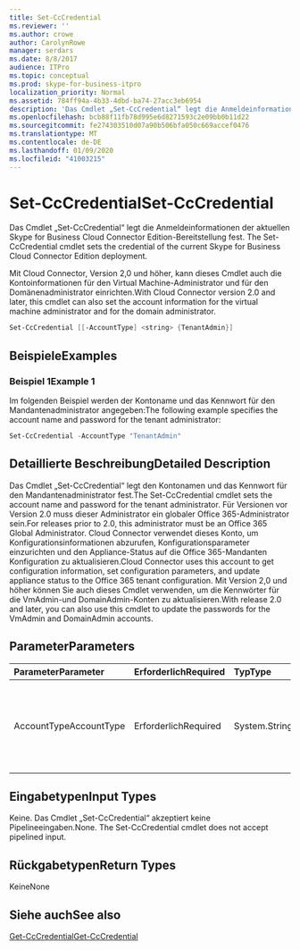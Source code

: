 ```yaml
---
title: Set-CcCredential
ms.reviewer: ''
ms.author: crowe
author: CarolynRowe
manager: serdars
ms.date: 8/8/2017
audience: ITPro
ms.topic: conceptual
ms.prod: skype-for-business-itpro
localization_priority: Normal
ms.assetid: 784ff94a-4b33-4dbd-ba74-27acc3eb6954
description: 'Das Cmdlet „Set-CcCredential“ legt die Anmeldeinformationen der aktuellen Skype for Business Cloud Connector Edition-Bereitstellung fest. '
ms.openlocfilehash: bcb88f11fb78d995e6d8271593c2e09bb0b11d22
ms.sourcegitcommit: fe274303510d07a90b506bfa050c669accef0476
ms.translationtype: MT
ms.contentlocale: de-DE
ms.lasthandoff: 01/09/2020
ms.locfileid: "41003215"
---
```

# <a name="set-cccredential"></a><span data-ttu-id="b2ea5-103">Set-CcCredential</span><span class="sxs-lookup"><span data-stu-id="b2ea5-103">Set-CcCredential</span></span>
 
<span data-ttu-id="b2ea5-104">Das Cmdlet „Set-CcCredential“ legt die Anmeldeinformationen der aktuellen Skype for Business Cloud Connector Edition-Bereitstellung fest. </span><span class="sxs-lookup"><span data-stu-id="b2ea5-104">The Set-CcCredential cmdlet sets the credential of the current Skype for Business Cloud Connector Edition deployment.</span></span> 
  
<span data-ttu-id="b2ea5-105">Mit Cloud Connector, Version 2,0 und höher, kann dieses Cmdlet auch die Kontoinformationen für den Virtual Machine-Administrator und für den Domänenadministrator einrichten.</span><span class="sxs-lookup"><span data-stu-id="b2ea5-105">With Cloud Connector version 2.0 and later, this cmdlet can also set the account information for the virtual machine administrator and for the domain administrator.</span></span>
  
```powershell
Set-CcCredential [[-AccountType] <string> {TenantAdmin}]
```

## <a name="examples"></a><span data-ttu-id="b2ea5-106">Beispiele</span><span class="sxs-lookup"><span data-stu-id="b2ea5-106">Examples</span></span>
<span data-ttu-id="b2ea5-107"><a name="Examples"> </a></span><span class="sxs-lookup"><span data-stu-id="b2ea5-107"></span></span>

### <a name="example-1"></a><span data-ttu-id="b2ea5-108">Beispiel 1</span><span class="sxs-lookup"><span data-stu-id="b2ea5-108">Example 1</span></span>

<span data-ttu-id="b2ea5-109">Im folgenden Beispiel werden der Kontoname und das Kennwort für den Mandantenadministrator angegeben:</span><span class="sxs-lookup"><span data-stu-id="b2ea5-109">The following example specifies the account name and password for the tenant administrator:</span></span>
  
```powershell
Set-CcCredential -AccountType "TenantAdmin"
```

## <a name="detailed-description"></a><span data-ttu-id="b2ea5-110">Detaillierte Beschreibung</span><span class="sxs-lookup"><span data-stu-id="b2ea5-110">Detailed Description</span></span>
<span data-ttu-id="b2ea5-111"><a name="DetailedDescription"> </a></span><span class="sxs-lookup"><span data-stu-id="b2ea5-111"></span></span>

<span data-ttu-id="b2ea5-112">Das Cmdlet „Set-CcCredential“ legt den Kontonamen und das Kennwort für den Mandantenadministrator fest.</span><span class="sxs-lookup"><span data-stu-id="b2ea5-112">The Set-CcCredential cmdlet sets the account name and password for the tenant administrator.</span></span> <span data-ttu-id="b2ea5-113">Für Versionen vor Version 2.0 muss dieser Administrator ein globaler Office 365-Administrator sein.</span><span class="sxs-lookup"><span data-stu-id="b2ea5-113">For releases prior to 2.0, this administrator must be an Office 365 Global Administrator.</span></span> <span data-ttu-id="b2ea5-114">Cloud Connector verwendet dieses Konto, um Konfigurationsinformationen abzurufen, Konfigurationsparameter einzurichten und den Appliance-Status auf die Office 365-Mandanten Konfiguration zu aktualisieren.</span><span class="sxs-lookup"><span data-stu-id="b2ea5-114">Cloud Connector uses this account to get configuration information, set configuration parameters, and update appliance status to the Office 365 tenant configuration.</span></span> <span data-ttu-id="b2ea5-115">Mit Version 2,0 und höher können Sie auch dieses Cmdlet verwenden, um die Kennwörter für die VmAdmin-und DomainAdmin-Konten zu aktualisieren.</span><span class="sxs-lookup"><span data-stu-id="b2ea5-115">With release 2.0 and later, you can also use this cmdlet to update the passwords for the VmAdmin and DomainAdmin accounts.</span></span>
  
## <a name="parameters"></a><span data-ttu-id="b2ea5-116">Parameter</span><span class="sxs-lookup"><span data-stu-id="b2ea5-116">Parameters</span></span>
<span data-ttu-id="b2ea5-117"><a name="DetailedDescription"> </a></span><span class="sxs-lookup"><span data-stu-id="b2ea5-117"></span></span>

|<span data-ttu-id="b2ea5-118">**Parameter**</span><span class="sxs-lookup"><span data-stu-id="b2ea5-118">**Parameter**</span></span>|<span data-ttu-id="b2ea5-119">**Erforderlich**</span><span class="sxs-lookup"><span data-stu-id="b2ea5-119">**Required**</span></span>|<span data-ttu-id="b2ea5-120">**Typ**</span><span class="sxs-lookup"><span data-stu-id="b2ea5-120">**Type**</span></span>|<span data-ttu-id="b2ea5-121">**Beschreibung**</span><span class="sxs-lookup"><span data-stu-id="b2ea5-121">**Description**</span></span>|
|:-----|:-----|:-----|:-----|
| <span data-ttu-id="b2ea5-122"> AccountType</span><span class="sxs-lookup"><span data-stu-id="b2ea5-122">AccountType</span></span> <br/> | <span data-ttu-id="b2ea5-123">Erforderlich</span><span class="sxs-lookup"><span data-stu-id="b2ea5-123">Required</span></span> <br/> |<span data-ttu-id="b2ea5-124">System.String</span><span class="sxs-lookup"><span data-stu-id="b2ea5-124">System.String</span></span>  <br/> | <span data-ttu-id="b2ea5-125"> Der Parameterwert muss „TenantAdmin“ „VmAdmin“ oder „DomainAdmin“ lauten.</span><span class="sxs-lookup"><span data-stu-id="b2ea5-125">Parameter value must be "TenantAdmin", "VmAdmin", or "DomainAdmin".</span></span> <br/> |
   
## <a name="input-types"></a><span data-ttu-id="b2ea5-126">Eingabetypen</span><span class="sxs-lookup"><span data-stu-id="b2ea5-126">Input Types</span></span>
<span data-ttu-id="b2ea5-127"><a name="InputTypes"> </a></span><span class="sxs-lookup"><span data-stu-id="b2ea5-127"></span></span>

<span data-ttu-id="b2ea5-p102">Keine. Das Cmdlet „Set-CcCredential“ akzeptiert keine Pipelineeingaben.</span><span class="sxs-lookup"><span data-stu-id="b2ea5-p102">None. The Set-CcCredential cmdlet does not accept pipelined input.</span></span>
  
## <a name="return-types"></a><span data-ttu-id="b2ea5-130">Rückgabetypen</span><span class="sxs-lookup"><span data-stu-id="b2ea5-130">Return Types</span></span>
<span data-ttu-id="b2ea5-131"><a name="ReturnTypes"> </a></span><span class="sxs-lookup"><span data-stu-id="b2ea5-131"></span></span>

<span data-ttu-id="b2ea5-132">Keine</span><span class="sxs-lookup"><span data-stu-id="b2ea5-132">None</span></span>
  
## <a name="see-also"></a><span data-ttu-id="b2ea5-133">Siehe auch</span><span class="sxs-lookup"><span data-stu-id="b2ea5-133">See also</span></span>
<span data-ttu-id="b2ea5-134"><a name="ReturnTypes"> </a></span><span class="sxs-lookup"><span data-stu-id="b2ea5-134"></span></span>

[<span data-ttu-id="b2ea5-135">Get-CcCredential</span><span class="sxs-lookup"><span data-stu-id="b2ea5-135">Get-CcCredential</span></span>](get-cccredential.md)
  

